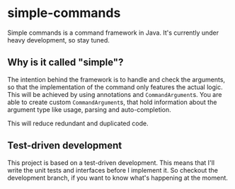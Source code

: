 # simple-commands
Simple commands is a command framework in Java.
It's currently under heavy development, so stay tuned.

## Why is it called "simple"?
The intention behind the framework is to handle and check the arguments, so that the implementation of the command only features the actual logic.
This will be achieved by using annotations and `CommandArgument`s.
You are able to create custom `CommandArgument`s, that hold information about the argument type like usage, parsing and auto-completion.  

This will reduce redundant and duplicated code.

## Test-driven development
This project is based on a test-driven development.
This means that I'll write the unit tests and interfaces before I implement it.
So checkout the development branch, if you want to know what's happening at the moment.
